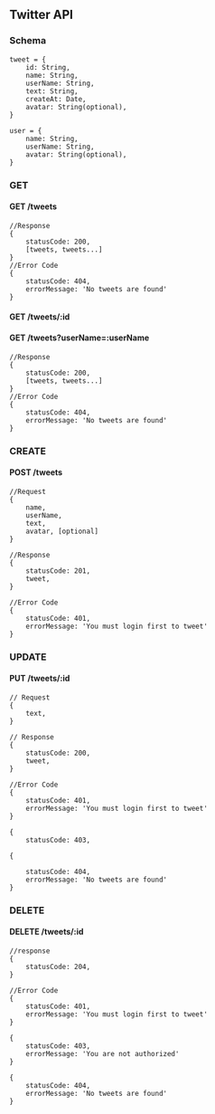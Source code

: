 ## Twitter API

### **Schema**
```
tweet = {
    id: String,
    name: String,
    userName: String,
    text: String,
    createAt: Date,
    avatar: String(optional),
}

user = {
    name: String,
    userName: String,
    avatar: String(optional),
}
```
### **GET**
#### GET /tweets
```
//Response
{
    statusCode: 200,
    [tweets, tweets...]
}
//Error Code
{
    statusCode: 404,
    errorMessage: 'No tweets are found'
}
```
#### GET /tweets/:id
#### GET /tweets?userName=:userName

```
//Response
{
    statusCode: 200,
    [tweets, tweets...]
}
//Error Code
{
    statusCode: 404,
    errorMessage: 'No tweets are found'
}
```

### **CREATE**

#### POST /tweets
```
//Request
{
    name,
    userName,
    text,
    avatar, [optional]
}

//Response
{
    statusCode: 201,
    tweet,
}

//Error Code
{
    statusCode: 401,
    errorMessage: 'You must login first to tweet'
}
```

### **UPDATE**
#### PUT /tweets/:id
```
// Request
{
    text,
}

// Response
{
    statusCode: 200,
    tweet,
}

//Error Code
{
    statusCode: 401,
    errorMessage: 'You must login first to tweet'
}

{
    statusCode: 403,
    
{

    statusCode: 404,
    errorMessage: 'No tweets are found'
}
```

### **DELETE**
#### DELETE /tweets/:id
```
//response
{
    statusCode: 204,
}

//Error Code
{
    statusCode: 401,
    errorMessage: 'You must login first to tweet'
}

{
    statusCode: 403,
    errorMessage: 'You are not authorized'
}

{
    statusCode: 404,
    errorMessage: 'No tweets are found'
}
```